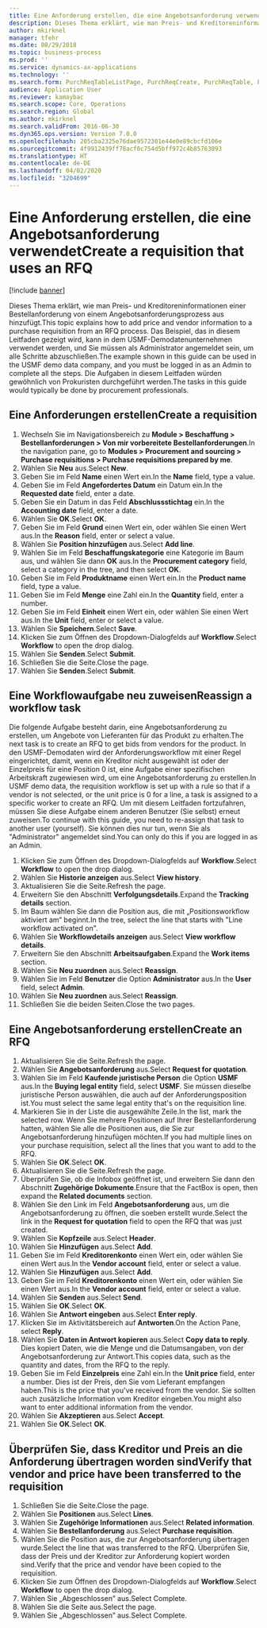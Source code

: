 ```yaml
---
title: Eine Anforderung erstellen, die eine Angebotsanforderung verwendet
description: Dieses Thema erklärt, wie man Preis- und Kreditoreninformationen einer Bestellanforderung von einem Angebotsanforderungsprozess aus hinzufügt.
author: mkirknel
manager: tfehr
ms.date: 08/29/2018
ms.topic: business-process
ms.prod: ''
ms.service: dynamics-ax-applications
ms.technology: ''
ms.search.form: PurchReqTableListPage, PurchReqCreate, PurchReqTable, PurchReqLineRelatedDocuments, EcoResCategorySingleLookup, PurchReqWorkflowDropDialog, WorkflowSubmitDialog, WorkflowStatus, WorkflowWorkItemActionDialog, WorkflowUserListLookup, PurchReqCopyRFQ, SysDataAreaSelectLookup, PurchRFQCaseTable, PurchRFQEditLines, PurchRFQReplyTable, UnitOfMeasureLookup
audience: Application User
ms.reviewer: kamaybac
ms.search.scope: Core, Operations
ms.search.region: Global
ms.author: mkirknel
ms.search.validFrom: 2016-06-30
ms.dyn365.ops.version: Version 7.0.0
ms.openlocfilehash: 205cba2325e76dae9572301e44e0e89cbcfd106e
ms.sourcegitcommit: 4f9912439ff78acf0c754d5bff972c4b85763093
ms.translationtype: HT
ms.contentlocale: de-DE
ms.lasthandoff: 04/02/2020
ms.locfileid: "3204699"
---
```

# <a name="create-a-requisition-that-uses-an-rfq"></a><span data-ttu-id="82bd6-103">Eine Anforderung erstellen, die eine Angebotsanforderung verwendet</span><span class="sxs-lookup"><span data-stu-id="82bd6-103">Create a requisition that uses an RFQ</span></span>

[!include [banner](../../includes/banner.md)]

<span data-ttu-id="82bd6-104">Dieses Thema erklärt, wie man Preis- und Kreditoreninformationen einer Bestellanforderung von einem Angebotsanforderungsprozess aus hinzufügt.</span><span class="sxs-lookup"><span data-stu-id="82bd6-104">This topic explains how to add price and vendor information to a purchase requisition from an RFQ process.</span></span> <span data-ttu-id="82bd6-105">Das Beispiel, das in diesem Leitfaden gezeigt wird, kann in dem USMF-Demodatenunternehmen verwendet werden, und Sie müssen als Administrator angemeldet sein, um alle Schritte abzuschließen.</span><span class="sxs-lookup"><span data-stu-id="82bd6-105">The example shown in this guide can be used in the USMF demo data company, and you must be logged in as an Admin to complete all the steps.</span></span> <span data-ttu-id="82bd6-106">Die Aufgaben in diesem Leitfaden würden gewöhnlich von Prokuristen durchgeführt werden.</span><span class="sxs-lookup"><span data-stu-id="82bd6-106">The tasks in this guide would typically be done by procurement professionals.</span></span>


## <a name="create-a-requisition"></a><span data-ttu-id="82bd6-107">Eine Anforderungen erstellen</span><span class="sxs-lookup"><span data-stu-id="82bd6-107">Create a requisition</span></span>
1. <span data-ttu-id="82bd6-108">Wechseln Sie im Navigationsbereich zu **Module > Beschaffung > Bestellanforderungen > Von mir vorbereitete Bestellanforderungen**.</span><span class="sxs-lookup"><span data-stu-id="82bd6-108">In the navigation pane, go to **Modules > Procurement and sourcing > Purchase requisitions > Purchase requisitions prepared by me**.</span></span>
2. <span data-ttu-id="82bd6-109">Wählen Sie **Neu** aus.</span><span class="sxs-lookup"><span data-stu-id="82bd6-109">Select **New**.</span></span>
3. <span data-ttu-id="82bd6-110">Geben Sie im Feld **Name** einen Wert ein.</span><span class="sxs-lookup"><span data-stu-id="82bd6-110">In the **Name** field, type a value.</span></span>
4. <span data-ttu-id="82bd6-111">Geben Sie im Feld **Angefordertes Datum** ein Datum ein.</span><span class="sxs-lookup"><span data-stu-id="82bd6-111">In the **Requested date** field, enter a date.</span></span>
5. <span data-ttu-id="82bd6-112">Geben Sie ein Datum in das Feld **Abschlussstichtag** ein.</span><span class="sxs-lookup"><span data-stu-id="82bd6-112">In the **Accounting date** field, enter a date.</span></span>
6. <span data-ttu-id="82bd6-113">Wählen Sie **OK**.</span><span class="sxs-lookup"><span data-stu-id="82bd6-113">Select **OK**.</span></span>
7. <span data-ttu-id="82bd6-114">Geben Sie im Feld **Grund** einen Wert ein, oder wählen Sie einen Wert aus.</span><span class="sxs-lookup"><span data-stu-id="82bd6-114">In the **Reason** field, enter or select a value.</span></span>
8. <span data-ttu-id="82bd6-115">Wählen Sie **Position hinzufügen** aus.</span><span class="sxs-lookup"><span data-stu-id="82bd6-115">Select **Add line**.</span></span>
9. <span data-ttu-id="82bd6-116">Wählen Sie im Feld **Beschaffungskategorie** eine Kategorie im Baum aus, und wählen Sie dann **OK** aus.</span><span class="sxs-lookup"><span data-stu-id="82bd6-116">In the **Procurement category** field, select a category in the tree, and then select **OK**.</span></span>
10. <span data-ttu-id="82bd6-117">Geben Sie im Feld **Produktname** einen Wert ein.</span><span class="sxs-lookup"><span data-stu-id="82bd6-117">In the **Product name** field, type a value.</span></span>
11. <span data-ttu-id="82bd6-118">Geben Sie im Feld **Menge** eine Zahl ein.</span><span class="sxs-lookup"><span data-stu-id="82bd6-118">In the **Quantity** field, enter a number.</span></span>
12. <span data-ttu-id="82bd6-119">Geben Sie im Feld **Einheit** einen Wert ein, oder wählen Sie einen Wert aus.</span><span class="sxs-lookup"><span data-stu-id="82bd6-119">In the **Unit** field, enter or select a value.</span></span>
13. <span data-ttu-id="82bd6-120">Wählen Sie **Speichern**.</span><span class="sxs-lookup"><span data-stu-id="82bd6-120">Select **Save**.</span></span>
14. <span data-ttu-id="82bd6-121">Klicken Sie zum Öffnen des Dropdown-Dialogfelds auf **Workflow**.</span><span class="sxs-lookup"><span data-stu-id="82bd6-121">Select **Workflow** to open the drop dialog.</span></span>
15. <span data-ttu-id="82bd6-122">Wählen Sie **Senden**.</span><span class="sxs-lookup"><span data-stu-id="82bd6-122">Select **Submit**.</span></span>
16. <span data-ttu-id="82bd6-123">Schließen Sie die Seite.</span><span class="sxs-lookup"><span data-stu-id="82bd6-123">Close the page.</span></span>
17. <span data-ttu-id="82bd6-124">Wählen Sie **Senden**.</span><span class="sxs-lookup"><span data-stu-id="82bd6-124">Select **Submit**.</span></span>

## <a name="reassign-a-workflow-task"></a><span data-ttu-id="82bd6-125">Eine Workflowaufgabe neu zuweisen</span><span class="sxs-lookup"><span data-stu-id="82bd6-125">Reassign a workflow task</span></span>
<span data-ttu-id="82bd6-126">Die folgende Aufgabe besteht darin, eine Angebotsanforderung zu erstellen, um Angebote von Lieferanten für das Produkt zu erhalten.</span><span class="sxs-lookup"><span data-stu-id="82bd6-126">The next task is to create an RFQ to get bids from vendors for the product.</span></span> <span data-ttu-id="82bd6-127">In den USMF-Demodaten wird der Anforderungsworkflow mit einer Regel eingerichtet, damit, wenn ein Kreditor nicht ausgewählt ist oder der Einzelpreis für eine Position 0 ist, eine Aufgabe einer spezifischen Arbeitskraft zugewiesen wird, um eine Angebotsanforderung zu erstellen.</span><span class="sxs-lookup"><span data-stu-id="82bd6-127">In USMF demo data, the requisition workflow is set up with a rule so that if a vendor is not selected, or the unit price is 0 for a line, a task is assigned to a specific worker to create an RFQ.</span></span> <span data-ttu-id="82bd6-128">Um mit diesem Leitfaden fortzufahren, müssen Sie diese Aufgabe einem anderen Benutzer (Sie selbst) erneut zuweisen.</span><span class="sxs-lookup"><span data-stu-id="82bd6-128">To continue with this guide, you need to re-assign that task to another user (yourself).</span></span> <span data-ttu-id="82bd6-129">Sie können dies nur tun, wenn Sie als "Administrator" angemeldet sind.</span><span class="sxs-lookup"><span data-stu-id="82bd6-129">You can only do this if you are logged in as an Admin.</span></span>  

1. <span data-ttu-id="82bd6-130">Klicken Sie zum Öffnen des Dropdown-Dialogfelds auf **Workflow**.</span><span class="sxs-lookup"><span data-stu-id="82bd6-130">Select **Workflow** to open the drop dialog.</span></span>
2. <span data-ttu-id="82bd6-131">Wählen Sie **Historie anzeigen** aus.</span><span class="sxs-lookup"><span data-stu-id="82bd6-131">Select **View history**.</span></span>
3. <span data-ttu-id="82bd6-132">Aktualisieren Sie die Seite.</span><span class="sxs-lookup"><span data-stu-id="82bd6-132">Refresh the page.</span></span>
4. <span data-ttu-id="82bd6-133">Erweitern Sie den Abschnitt **Verfolgungsdetails**.</span><span class="sxs-lookup"><span data-stu-id="82bd6-133">Expand the **Tracking details** section.</span></span>
5. <span data-ttu-id="82bd6-134">Im Baum wählen Sie dann die Position aus, die mit „Positionsworkflow aktiviert am“ beginnt.</span><span class="sxs-lookup"><span data-stu-id="82bd6-134">In the tree, select the line that starts with "Line workflow activated on".</span></span>
6. <span data-ttu-id="82bd6-135">Wählen Sie **Workflowdetails anzeigen** aus.</span><span class="sxs-lookup"><span data-stu-id="82bd6-135">Select **View workflow details**.</span></span>
7. <span data-ttu-id="82bd6-136">Erweitern Sie den Abschnitt **Arbeitsaufgaben**.</span><span class="sxs-lookup"><span data-stu-id="82bd6-136">Expand the **Work items** section.</span></span>
8. <span data-ttu-id="82bd6-137">Wählen Sie **Neu zuordnen** aus.</span><span class="sxs-lookup"><span data-stu-id="82bd6-137">Select **Reassign**.</span></span>
9. <span data-ttu-id="82bd6-138">Wählen Sie im Feld **Benutzer** die Option **Administrator** aus.</span><span class="sxs-lookup"><span data-stu-id="82bd6-138">In the **User** field, select **Admin**.</span></span>
10. <span data-ttu-id="82bd6-139">Wählen Sie **Neu zuordnen** aus.</span><span class="sxs-lookup"><span data-stu-id="82bd6-139">Select **Reassign**.</span></span>
11. <span data-ttu-id="82bd6-140">Schließen Sie die beiden Seiten.</span><span class="sxs-lookup"><span data-stu-id="82bd6-140">Close the two pages.</span></span>

## <a name="create-an-rfq"></a><span data-ttu-id="82bd6-141">Eine Angebotsanforderung erstellen</span><span class="sxs-lookup"><span data-stu-id="82bd6-141">Create an RFQ</span></span>

1. <span data-ttu-id="82bd6-142">Aktualisieren Sie die Seite.</span><span class="sxs-lookup"><span data-stu-id="82bd6-142">Refresh the page.</span></span>
2. <span data-ttu-id="82bd6-143">Wählen Sie **Angebotsanforderung** aus.</span><span class="sxs-lookup"><span data-stu-id="82bd6-143">Select **Request for quotation**.</span></span>
3. <span data-ttu-id="82bd6-144">Wählen Sie im Feld **Kaufende juristische Person** die Option **USMF** aus.</span><span class="sxs-lookup"><span data-stu-id="82bd6-144">In the **Buying legal entity** field, select **USMF**.</span></span> <span data-ttu-id="82bd6-145">Sie müssen dieselbe juristische Person auswählen, die auch auf der Anforderungsposition ist.</span><span class="sxs-lookup"><span data-stu-id="82bd6-145">You must select the same legal entity that's on the requisition line.</span></span>  
4. <span data-ttu-id="82bd6-146">Markieren Sie in der Liste die ausgewählte Zeile.</span><span class="sxs-lookup"><span data-stu-id="82bd6-146">In the list, mark the selected row.</span></span> <span data-ttu-id="82bd6-147">Wenn Sie mehrere Positionen auf Ihrer Bestellanforderung hatten, wählen Sie alle die Positionen aus, die Sie zur Angebotsanforderung hinzufügen möchten.</span><span class="sxs-lookup"><span data-stu-id="82bd6-147">If you had multiple lines on your purchase requisition, select all the lines that you want to add to the RFQ.</span></span>  
5. <span data-ttu-id="82bd6-148">Wählen Sie **OK**.</span><span class="sxs-lookup"><span data-stu-id="82bd6-148">Select **OK**.</span></span>
6. <span data-ttu-id="82bd6-149">Aktualisieren Sie die Seite.</span><span class="sxs-lookup"><span data-stu-id="82bd6-149">Refresh the page.</span></span>
7. <span data-ttu-id="82bd6-150">Überprüfen Sie, ob die Infobox geöffnet ist, und erweitern Sie dann den Abschnitt **Zugehörige Dokumente**.</span><span class="sxs-lookup"><span data-stu-id="82bd6-150">Ensure that the FactBox is open, then expand the **Related documents** section.</span></span>
8. <span data-ttu-id="82bd6-151">Wählen Sie den Link im Feld **Angebotsanforderung** aus, um die Angebotsanforderung zu öffnen, die soeben erstellt wurde.</span><span class="sxs-lookup"><span data-stu-id="82bd6-151">Select the link in the **Request for quotation** field to open the RFQ that was just created.</span></span>
9. <span data-ttu-id="82bd6-152">Wählen Sie **Kopfzeile** aus.</span><span class="sxs-lookup"><span data-stu-id="82bd6-152">Select **Header**.</span></span>
10. <span data-ttu-id="82bd6-153">Wählen Sie **Hinzufügen** aus.</span><span class="sxs-lookup"><span data-stu-id="82bd6-153">Select **Add**.</span></span>
11. <span data-ttu-id="82bd6-154">Geben Sie im Feld **Kreditorenkonto** einen Wert ein, oder wählen Sie einen Wert aus.</span><span class="sxs-lookup"><span data-stu-id="82bd6-154">In the **Vendor account** field, enter or select a value.</span></span>
12. <span data-ttu-id="82bd6-155">Wählen Sie **Hinzufügen** aus.</span><span class="sxs-lookup"><span data-stu-id="82bd6-155">Select **Add**.</span></span>
13. <span data-ttu-id="82bd6-156">Geben Sie im Feld **Kreditorenkonto** einen Wert ein, oder wählen Sie einen Wert aus.</span><span class="sxs-lookup"><span data-stu-id="82bd6-156">In the **Vendor account** field, enter or select a value.</span></span>
14. <span data-ttu-id="82bd6-157">Wählen Sie **Senden** aus.</span><span class="sxs-lookup"><span data-stu-id="82bd6-157">Select **Send**.</span></span>
15. <span data-ttu-id="82bd6-158">Wählen Sie **OK**.</span><span class="sxs-lookup"><span data-stu-id="82bd6-158">Select **OK**.</span></span>
16. <span data-ttu-id="82bd6-159">Wählen Sie **Antwort eingeben** aus.</span><span class="sxs-lookup"><span data-stu-id="82bd6-159">Select **Enter reply**.</span></span>
17. <span data-ttu-id="82bd6-160">Klicken Sie im Aktivitätsbereich auf **Antworten**.</span><span class="sxs-lookup"><span data-stu-id="82bd6-160">On the Action Pane, select **Reply**.</span></span>
18. <span data-ttu-id="82bd6-161">Wählen Sie **Daten in Antwort kopieren** aus.</span><span class="sxs-lookup"><span data-stu-id="82bd6-161">Select **Copy data to reply**.</span></span> <span data-ttu-id="82bd6-162">Dies kopiert Daten, wie die Menge und die Datumsangaben, von der Angebotsanforderung zur Antwort.</span><span class="sxs-lookup"><span data-stu-id="82bd6-162">This copies data, such as the quantity and dates, from the RFQ to the reply.</span></span>  
19. <span data-ttu-id="82bd6-163">Geben Sie im Feld **Einzelpreis** eine Zahl ein.</span><span class="sxs-lookup"><span data-stu-id="82bd6-163">In the **Unit price** field, enter a number.</span></span> <span data-ttu-id="82bd6-164">Dies ist der Preis, den Sie vom Lieferant empfangen haben.</span><span class="sxs-lookup"><span data-stu-id="82bd6-164">This is the price that you've received from the vendor.</span></span> <span data-ttu-id="82bd6-165">Sie sollten auch zusätzliche Information vom Kreditor eingeben.</span><span class="sxs-lookup"><span data-stu-id="82bd6-165">You might also want to enter additional information from the vendor.</span></span>  
20. <span data-ttu-id="82bd6-166">Wählen Sie **Akzeptieren** aus.</span><span class="sxs-lookup"><span data-stu-id="82bd6-166">Select **Accept**.</span></span>
21. <span data-ttu-id="82bd6-167">Wählen Sie **OK**.</span><span class="sxs-lookup"><span data-stu-id="82bd6-167">Select **OK**.</span></span>

## <a name="verify-that-vendor-and-price-have-been-transferred-to-the-requisition"></a><span data-ttu-id="82bd6-168">Überprüfen Sie, dass Kreditor und Preis an die Anforderung übertragen worden sind</span><span class="sxs-lookup"><span data-stu-id="82bd6-168">Verify that vendor and price have been transferred to the requisition</span></span>
1. <span data-ttu-id="82bd6-169">Schließen Sie die Seite.</span><span class="sxs-lookup"><span data-stu-id="82bd6-169">Close the page.</span></span>
2. <span data-ttu-id="82bd6-170">Wählen Sie **Positionen** aus.</span><span class="sxs-lookup"><span data-stu-id="82bd6-170">Select **Lines**.</span></span>
3. <span data-ttu-id="82bd6-171">Wählen Sie **Zugehörige Informationen** aus.</span><span class="sxs-lookup"><span data-stu-id="82bd6-171">Select **Related information**.</span></span>
4. <span data-ttu-id="82bd6-172">Wählen Sie **Bestellanforderung** aus.</span><span class="sxs-lookup"><span data-stu-id="82bd6-172">Select **Purchase requisition**.</span></span>
5. <span data-ttu-id="82bd6-173">Wählen Sie die Position aus, die zur Angebotsanforderung übertragen wurde.</span><span class="sxs-lookup"><span data-stu-id="82bd6-173">Select the line that was transferred to the RFQ.</span></span> <span data-ttu-id="82bd6-174">Überprüfen Sie, dass der Preis und der Kreditor zur Anforderung kopiert worden sind.</span><span class="sxs-lookup"><span data-stu-id="82bd6-174">Verify that the price and vendor have been copied to the requisition.</span></span>  
6. <span data-ttu-id="82bd6-175">Klicken Sie zum Öffnen des Dropdown-Dialogfelds auf **Workflow**.</span><span class="sxs-lookup"><span data-stu-id="82bd6-175">Select **Workflow** to open the drop dialog.</span></span>
7. <span data-ttu-id="82bd6-176">Wählen Sie „Abgeschlossen” aus.</span><span class="sxs-lookup"><span data-stu-id="82bd6-176">Select Complete.</span></span>
8. <span data-ttu-id="82bd6-177">Wählen Sie die Seite aus.</span><span class="sxs-lookup"><span data-stu-id="82bd6-177">Select the page.</span></span>
9. <span data-ttu-id="82bd6-178">Wählen Sie „Abgeschlossen” aus.</span><span class="sxs-lookup"><span data-stu-id="82bd6-178">Select Complete.</span></span>

